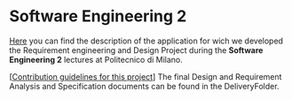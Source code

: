 # Software Engineering 2
[Here](R&DD%20Assignment%20A.Y.%202020-2021.pdf) you can find the description of the application for wich we developed the Requirement engineering and Design Project during the **Software Engineering 2** lectures at Politecnico di Milano.

[[Contribution guidelines for this project](DeliveryFolder/RASD2.)] The final Design and Requirement Analysis and Specification documents can be found in the DeliveryFolder.

